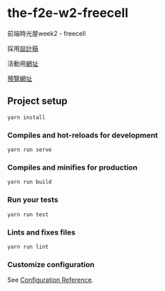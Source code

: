 # the-f2e-w2-freecell

前端時光屋week2 - freecell

採用[設計稿](https://xd.adobe.com/spec/68f4497b-792e-4c0d-5d04-a519e2981b7f-1ec5/grid)

活動用[網址](https://challenge.thef2e.com/user/323?schedule=2967#works-2967)

[預覽網址](https://tianyili.github.io/the-f2e-w2-freecell)

## Project setup
```
yarn install
```

### Compiles and hot-reloads for development
```
yarn run serve
```

### Compiles and minifies for production
```
yarn run build
```

### Run your tests
```
yarn run test
```

### Lints and fixes files
```
yarn run lint
```

### Customize configuration
See [Configuration Reference](https://cli.vuejs.org/config/).
